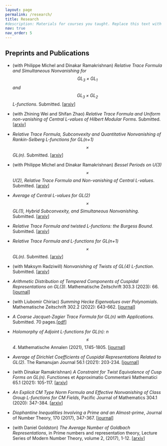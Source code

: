 ```yaml
---
layout: page
permalink: /research/
title: Research
#description: Materials for courses you taught. Replace this text with your description.
nav: true
nav_order: 5
---
```



## Preprints and Publications 

*  (with Philippe Michel and Dinakar Ramakrishnan) *Relative Trace Formula and Simultaneous Nonvanishing for *$$\mathrm{GL}_3\times \mathrm{GL}_1$$* and *$$\mathrm{GL}_3\times \mathrm{GL}_2$$* L-functions*. Submitted. \[[arxiv](https://arxiv.org/abs/2411.12609)\] 

*  (with Zhining Wei and Shifan Zhao) *Relative Trace Formula and Uniform non-vanishing of Central L-values of Hilbert Modular Forms*. Submitted. \[[arxiv](https://arxiv.org/abs/2410.09593)\] 

* *Relative Trace Formula, Subconvexity and Quantitative Nonvanishing of Rankin-Selberg L-functions for* *GL(n+1)$$\times$$GL(n)*. Submitted. \[[arxiv](https://arxiv.org/abs/2309.07534)\]  

*  (with Philippe Michel and Dinakar Ramakrishnan) *Bessel Periods on U(3)$$\times$$U(2), Relative Trace Formula and Non-vanishing of Central L-values*. Submitted. \[[arxiv](https://arxiv.org/abs/2309.08490)\] 

* *Average of Central $L$-values for* *GL(2)$$\times$$GL(1),* *Hybrid Subconvexity, and Simultaneous Nonvanishing*. Submitted. \[[arxiv](https://arxiv.org/abs/2307.05571)\]

* *Relative Trace Formula and twisted L-functions: the Burgess Bound*. Submitted. \[[arxiv](https://arxiv.org/abs/2305.10719)\]


* *Relative Trace Formula and L-functions for GL(n+1)$$\times$$GL(n)*. Submitted. \[[arxiv](https://arxiv.org/abs/2303.02225)\]


* (with Maksym Radziwill) *Nonvanishing of Twists of GL(4) L-function*. Submitted. \[[arxiv](https://arxiv.org/abs/2304.09171)\] 

* *Arithmetic Distribution of Tempered Components of Cuspidal Representations on GL(3)*. Mathematische Zeitschrift 303.3 (2023): 66. \[[journal](https://link.springer.com/article/10.1007/s00209-023-03213-w)\]

*  (with Liubomir Chiriac) *Summing Hecke Eigenvalues over Polynomials*.  Mathematische Zeitschrift 302.2 (2022): 643-662. \[[journal](https://link.springer.com/article/10.1007/s00209-022-03071-y)\]

* *A Coarse Jacquet-Zagier Trace Formula for GL(n) with Applications*. Submitted. 70 pages.\[[pdf](https://drive.google.com/file/d/1WYRQDpVpH0b3jrwCwMBHlszqpxXOeQVw/view?usp=sharing)\]

* *Holomorphy of Adjoint L-functions for GL(n): n $$\leq$$ 4*. Mathematische Annalen (2021), 1745-1805. \[[journal](https://link.springer.com/article/10.1007/s00208-021-02189-4)\]

* *Average of Dirichlet Coefficients of Cuspidal Representations Related to GL(2)*. The Ramanujan Journal 56.1 (2021): 203-234. \[[journal](https://link.springer.com/article/10.1007/s11139-020-00360-0)\]

* (with Dinakar Ramakrishnan) *A Constraint for Twist Equivalence of Cusp Forms on GL(n)*. Functiones et Approximatio Commentarii Mathematici 65.1 (2021): 105-117. \[[arxiv](https://arxiv.org/pdf/1906.01047)\] 

* *An Explicit CM Type Norm Formula and Effective Nonvanishing of Class Group L-functions for CM Fields*, Pacific Journal of Mathematics 304.1 (2020): 347-384. \[[arxiv](https://arxiv.org/pdf/1801.05562)\]

* *Diophantine Inequalities Involving a Prime and an Almost-prime*, Journal of Number Theory, 170 (2017), 347-367. \[[journal](https://www.sciencedirect.com/science/article/pii/S0022314X1630124X)\] 

* (with Daniel Goldston) *The Average Number of Goldbach Representations*, in Prime numbers and representation theory, Lecture Series of Modern Number Theory, volume 2, (2017), 1-12. \[[arxiv](https://arxiv.org/pdf/1601.06902)\] 



